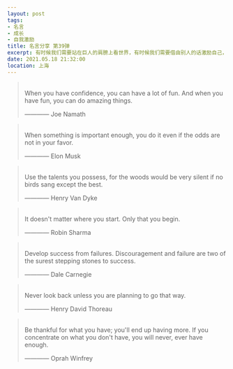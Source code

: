 ```yaml
---
layout: post
tags: 
- 名言
- 成长
- 自我激励
title: 名言分享 第39弹
excerpt: 有时候我们需要站在巨人的肩膀上看世界，有时候我们需要借由别人的话激励自己，有时候我们需要提醒自己变得更加优秀。
date: 2021.05.18 21:32:00
location: 上海
---
```


> <span class="icon-quotes-left"></span>  
> When you have confidence, you can have a lot of fun. And when you have fun, you can do amazing things.
> <div class="source">———— Joe Namath</div>  
> <div class="quotes-right"><span class="icon-quotes-right"></span></div>

> <span class="icon-quotes-left"></span>  
> When something is important enough, you do it even if the odds are not in your favor.
> <div class="source">———— Elon Musk</div>  
> <div class="quotes-right"><span class="icon-quotes-right"></span></div>

> <span class="icon-quotes-left"></span>  
> Use the talents you possess, for the woods would be very silent if no birds sang except the best.
> <div class="source">———— Henry Van Dyke</div>  
> <div class="quotes-right"><span class="icon-quotes-right"></span></div>

> <span class="icon-quotes-left"></span>  
> It doesn't matter where you start. Only that you begin.
> <div class="source">———— Robin Sharma</div>  
> <div class="quotes-right"><span class="icon-quotes-right"></span></div>

> <span class="icon-quotes-left"></span>  
> Develop success from failures. Discouragement and failure are two of the surest stepping stones to success.
> <div class="source">———— Dale Carnegie</div> 
> <div class="quotes-right"><span class="icon-quotes-right"></span></div>

> <span class="icon-quotes-left"></span>  
> Never look back unless you are planning to go that way.
> <div class="source">———— Henry David Thoreau</div>  
> <div class="quotes-right"><span class="icon-quotes-right"></span></div>

> <span class="icon-quotes-left"></span>  
> Be thankful for what you have; you'll end up having more. If you concentrate on what you don't have, you will never, ever have enough.
> <div class="source">———— Oprah Winfrey</div>  
> <div class="quotes-right"><span class="icon-quotes-right"></span></div>